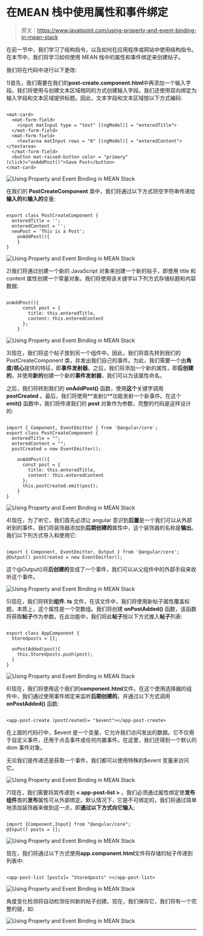 # 在MEAN 栈中使用属性和事件绑定

> 原文：<https://www.javatpoint.com/using-property-and-event-binding-in-mean-stack>

在前一节中，我们学习了结构指令，以及如何在应用程序或网站中使用结构指令。在本节中，我们将学习如何使用 MEAN 栈中的属性和事件绑定来创建帖子。

我们将在代码中进行以下更改:

1)首先，我们需要在我们的**post-create.component.html**中再添加一个输入字段。我们将使用与创建文本区域相同的方式创建输入字段。我们还使用双向绑定为输入字段和文本区域提供标题。因此，文本字段和文本区域按以下方式编码:

```

<mat-card>
  <mat-form-field>
    <input matInput type = "text" [(ngModel)] = "enteredTitle">
  </mat-form-field>
  <mat-form-field>
    <textarea matInput rows = "6" [(ngModel)] = "enteredContent"></textarea>
  </mat-form-field>
  <button mat-raised-button color = "primary" (click)="onAddPost()">Save Post</button>
</mat-card>

```

![Using Property and Event Binding in MEAN Stack](img/67184ddba85162d46ee87002620737b3.png)

在我们的 **PostCreateComponent** 类中，我们将通过以下方式将空字符串传递给**输入的**和**输入的**变量:

```

export class PostCreateComponent {
  enteredTitle = '';
  enteredContent = '';
  newPost = 'This is a Post';
    onAddPost(){
    }
}

```

![Using Property and Event Binding in MEAN Stack](img/bcce90d4e78a60045ae0582ed85f26df.png)

2)我们将通过创建一个新的 JavaScript 对象来创建一个新的帖子，即使用 title 和 content 属性创建一个常量对象。我们将使用该关键字以下列方式存储标题和内容数据:

```

onAddPost(){
      const post = {
        title: this.enteredTitle,
        content: this.enteredContent
      };
    }

```

![Using Property and Event Binding in MEAN Stack](img/5e65136bcd206228b20d86addfc60bba.png)

3)现在，我们将这个帖子放到另一个组件中。因此，我们将首先转到我们的 PostCreateComponent 类，并发出我们自己的事件。为此，我们需要一个由**角度/核心**提供的特征，即**事件发射器**。之后，我们将添加一个新的属性，即**后创建的**，并使用**新的**创建一个新的**事件发射器**，我们可以为该属性命名。

之后，我们将转到我们的 **onAddPost()** 函数，使用**这个**关键字调用 **postCreated** 。最后，我们将使用**发射()**功能发射一个新事件。在这个 **emit()** 函数中，我们将传递我们的 **post** 对象作为参数，完整的代码是这样设计的:

```

import { Component, EventEmitter } from '@angular/core';
export class PostCreateComponent {
  enteredTitle = "";
  enteredContent = "";
  postCreated = new EventEmitter();

    onAddPost(){
      const post = {
        title: this.enteredTitle,
        content: this.enteredContent
      };
      this.postCreated.emit(post);
    }
}

```

![Using Property and Event Binding in MEAN Stack](img/6d3954f252e6fb648f5786a987456a4e.png)

4)现在，为了听它，我们首先必须让 angular 意识到**后置**是一个我们可以从外部听到的事件。我们将装饰器添加到**后期创建的**属性中，这个装饰器的名称是**输出**。我们以下列方式导入和使用它:

```

import { Component, EventEmitter, Output } from '@angular/core';
@Output() postCreated = new EventEmitter();

```

这个@Output()将**后创建的**变成了一个事件，我们可以从父组件中的外部手段来收听这个事件。

![Using Property and Event Binding in MEAN Stack](img/01ca93716cb5cb0388b2b1c18ddc17d8.png)

5)现在，我们将转到**组件. ts** 文件，在该文件中，我们将使用新帖子属性覆盖标题。本质上，这个属性是一个空数组。我们将创建 **onPostAdded()** 函数，该函数将获取**帖子**作为参数。在此功能中，我们将此**帖子**按以下方式推入**帖子**列表:

```

export class AppComponent {
  Storedposts = [];

  onPostAdded(post){
    this.Storedposts.push(post);
  }
}

```

![Using Property and Event Binding in MEAN Stack](img/1a60eb280196f8873a91bc6a65b74d39.png)

6)现在，我们将使用这个我们的**component.html**文件。在这个使用选择器的组件中，我们通过使用事件绑定来监听**后期创建的**，并通过以下方式调用 **onPostAdded()** 函数:

```

<app-post-create (postCreated)= "$event"></app-post-create>

```

在上面的代码行中，$event 是一个变量，它允许我们访问发出的数据。它不仅用于自定义事件，还用于点击事件或任何内置事件。在这里，我们还得到一个默认的 dom 事件对象。

无论我们是传递还是获取一个事件，我们都可以使用特殊的$event 变量来访问它。

![Using Property and Event Binding in MEAN Stack](img/c25389878edf68eefabb9a6137942c49.png)

7)现在，我们需要将其传递到 **< app-post-list >** 。我们必须通过属性绑定使**发布组件**类的**发布**属性可从外部绑定。默认情况下，它是不可绑定的，我们将通过简单地添加装饰器来做到这一点，即**通过以下方式向它输入**:

```

import {Component,Input} from "@angular/core";
@Input() posts = [];

```

![Using Property and Event Binding in MEAN Stack](img/476934530d5f0045b311d50919269f2c.png)

现在，我们将通过以下方式使用**app.component.html**文件将存储的帖子传递到列表中:

```

<app-post-list [posts]= "Storedposts" ></app-post-list>

```

![Using Property and Event Binding in MEAN Stack](img/c1ed1acbf27842624e719436f4844275.png)

角度变化检测将自动检测任何新的帖子创建。现在，我们保存它，我们将有一个完整的链，如:

![Using Property and Event Binding in MEAN Stack](img/9d778033a6df23e3223b3c0c078faa15.png)

* * *